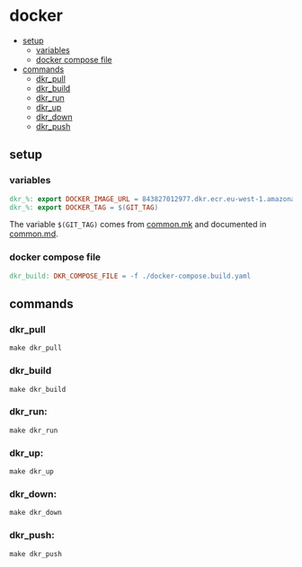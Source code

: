 # docker

* [setup](#setup)
    * [variables](#variables)
    * [docker compose file](#docker-compose-file)
* [commands](#commands)
    * [dkr_pull](#dkr_pull)
    * [dkr_build](#dkr_build)
    * [dkr_run](#dkr_run)
    * [dkr_up](#dkr_up)
    * [dkr_down](#dkr_down)
    * [dkr_push](#dkr_push)

## setup

### variables

```makefile
dkr_%: export DOCKER_IMAGE_URL = 843827012977.dkr.ecr.eu-west-1.amazonaws.com/$(NAME)
dkr_%: export DOCKER_TAG = $(GIT_TAG)
```

The variable `$(GIT_TAG)` comes from [common.mk](../common.mk) and documented in [common.md](./common.md).

### docker compose file

```makefile
dkr_build: DKR_COMPOSE_FILE = -f ./docker-compose.build.yaml
```

## commands

### dkr_pull

```shell
make dkr_pull
```

### dkr_build

```shell
make dkr_build
```

### dkr_run:

```shell
make dkr_run
```

### dkr_up:

```shell
make dkr_up
```

### dkr_down:

```shell
make dkr_down
```

### dkr_push:

```shell
make dkr_push
```
